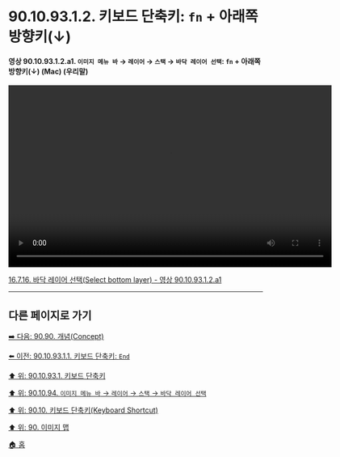 # 90.10.93.1.2. 키보드 단축키: `fn` + 아래쪽 방향키(↓)

<a id="90-10-93-01-02-a1"></a>

#### 영상 90.10.93.1.2.a1. `이미지 메뉴 바` → `레이어` → `스택` → `바닥 레이어 선택`: `fn` + 아래쪽 방향키(↓) (Mac) (우리말)
<video controls="controls" width="640" height="360" src="https://github.com/user-attachments/assets/ba1b0dd3-0265-457a-affb-7e00d5000492"></video>

[16.7.16. 바닥 레이어 선택(Select bottom layer) - 영상 90.10.93.1.2.a1](./16-07-16-select-bottom-layer.md#90-10-93-01-02-a1)

***

## 다른 페이지로 가기

[➡️ 다음: 90.90. 개념(Concept)](./90-90-00-concept.md)

[⬅️ 이전: 90.10.93.1.1. 키보드 단축키: `End`](./90-10-93-01-01-end.md)

[⬆️ 위: 90.10.93.1. 키보드 단축키](./90-10-93-01-00-keyboard_shortcut.md)

[⬆️ 위: 90.10.94. `이미지 메뉴 바` → `레이어` → `스택` → `바닥 레이어 선택`](./90-10-93-00-menu_layer_stack_select_bottom_layer.md)

[⬆️ 위: 90.10. 키보드 단축키(Keyboard Shortcut)](./90-10-00-keyboard_shortcut.md)

[⬆️ 위: 90. 이미지 맵](./90-00-image-map.md)

[🏠 홈](./00-home.md)